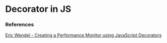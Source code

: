 # Decorator in JS

### References
[Eric Wendel - Creating a Performance Monitor using JavaScript Decorators](https://www.youtube.com/watch?v=CS03W_YSdJc)